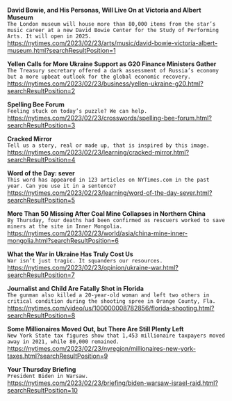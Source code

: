 **David Bowie, and His Personas, Will Live On at Victoria and Albert Museum**\
`The London museum will house more than 80,000 items from the star’s music career at a new David Bowie Center for the Study of Performing Arts. It will open in 2025.`\
https://nytimes.com/2023/02/23/arts/music/david-bowie-victoria-albert-museum.html?searchResultPosition=1

**Yellen Calls for More Ukraine Support as G20 Finance Ministers Gather**\
`The Treasury secretary offered a dark assessment of Russia’s economy but a more upbeat outlook for the global economic recovery.`\
https://nytimes.com/2023/02/23/business/yellen-ukraine-g20.html?searchResultPosition=2

**Spelling Bee Forum**\
`Feeling stuck on today’s puzzle? We can help.`\
https://nytimes.com/2023/02/23/crosswords/spelling-bee-forum.html?searchResultPosition=3

**Cracked Mirror**\
`Tell us a story, real or made up, that is inspired by this image.`\
https://nytimes.com/2023/02/23/learning/cracked-mirror.html?searchResultPosition=4

**Word of the Day: sever**\
`This word has appeared in 123 articles on NYTimes.com in the past year. Can you use it in a sentence?`\
https://nytimes.com/2023/02/23/learning/word-of-the-day-sever.html?searchResultPosition=5

**More Than 50 Missing After Coal Mine Collapses in Northern China**\
`By Thursday, four deaths had been confirmed as rescuers worked to save miners at the site in Inner Mongolia.`\
https://nytimes.com/2023/02/23/world/asia/china-mine-inner-mongolia.html?searchResultPosition=6

**What the War in Ukraine Has Truly Cost Us**\
`War isn’t just tragic. It squanders our resources.`\
https://nytimes.com/2023/02/23/opinion/ukraine-war.html?searchResultPosition=7

**Journalist and Child Are Fatally Shot in Florida**\
`The gunman also killed a 20-year-old woman and left two others in critical condition during the shooting spree in Orange County, Fla.`\
https://nytimes.com/video/us/100000008782856/florida-shooting.html?searchResultPosition=8

**Some Millionaires Moved Out, but There Are Still Plenty Left**\
`New York State tax figures show that 1,453 millionaire taxpayers moved away in 2021, while 80,000 remained.`\
https://nytimes.com/2023/02/23/nyregion/millionaires-new-york-taxes.html?searchResultPosition=9

**Your Thursday Briefing**\
`President Biden in Warsaw.`\
https://nytimes.com/2023/02/23/briefing/biden-warsaw-israel-raid.html?searchResultPosition=10

